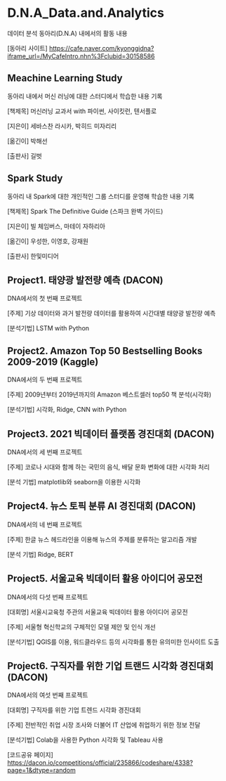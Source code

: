 # D.N.A_Data.and.Analytics
데이터 분석 동아리(D.N.A) 내에서의 활동 내용

[동아리 사이트] https://cafe.naver.com/kyonggidna?iframe_url=/MyCafeIntro.nhn%3Fclubid=30158586

## Meachine Learning Study
동아리 내에서 머신 러닝에 대한 스터디에서 학습한 내용 기록

[책제목] 머신러닝 교과서 with 파이썬, 사이킷런, 텐서플로

[지은이] 세바스찬 라시카, 박히드 미자리리

[옮긴이] 박해선

[출판사] 길벗

## Spark Study
동아리 내 Spark에 대한 개인적인 그룹 스터디를 운영해 학습한 내용 기록

[책제목] Spark The Definitive Guide (스파크 완벽 가이드)

[지은이] 빌 체임버스, 마테이 자하리아

[옮긴이] 우성한, 이영호, 강재원

[출판사] 한및미디어


## Project1. 태양광 발전량 예측 (DACON)
DNA에서의 첫 번째 프로젝트

[주제] 기상 데이터와 과거 발전량 데이터를 활용하여 시간대별 태양광 발전량 예측

[분석기법] LSTM with Python


## Project2. Amazon Top 50 Bestselling Books 2009-2019 (Kaggle)
DNA에서의 두 번째 프로젝트

[주제] 2009년부터 2019년까지의 Amazon 베스트셀러 top50 책 분석(시각화)

[분석기법] 시각화, Ridge, CNN with Python


## Project3. 2021 빅데이터 플랫폼 경진대회 (DACON)
DNA에서의 세 번째 프로젝트

[주제] 코로나 시대와 함께 하는 국민의 음식, 배달 문화 변화에 대한 시각화 처리

[분석 기법] matplotlib와 seaborn을 이용한 시각화 


## Project4. 뉴스 토픽 분류 AI 경진대회 (DACON)

DNA에서의 네 번째 프로젝트

[주제] 한글 뉴스 헤드라인을 이용해 뉴스의 주제를 분류하는 알고리즘 개발

[분석 기법] Ridge, BERT 


## Project5. 서울교육 빅데이터 활용 아이디어 공모전

DNA에서의 다섯 번째 프로젝트

[대회명] 서울시교육청 주관의 서울교육 빅데이터 활용 아이디어 공모전

[주제] 서울형 혁신학교의 구체적인 모델 제안 및 인식 개선

[분석기법] QGIS를 이용, 워드클라우드 등의 시각화를 통한 유의미한 인사이트 도출


## Project6. 구직자를 위한 기업 트랜드 시각화 경진대회 (DACON)

DNA에서의 여섯 번째 프로젝트

[대회명] 구직자를 위한 기업 트렌드 시각화 경진대회

[주제] 전반적인 취업 시장 조사와 더불어 IT 산업에 취업하기 위한 정보 전달

[분석기법] Colab을 사용한 Python 시각화 및 Tableau 사용

[코드공유 페이지] https://dacon.io/competitions/official/235866/codeshare/4338?page=1&dtype=random
